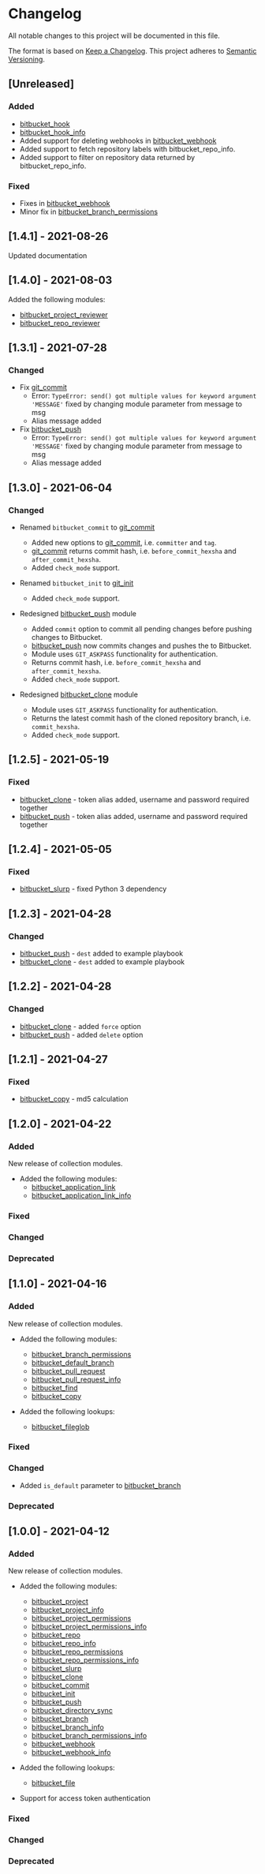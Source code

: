 # Changelog

All notable changes to this project will be documented in this file.

The format is based on [Keep a Changelog](https://keepachangelog.com/en/1.1.0/).
This project adheres to [Semantic Versioning](http://semver.org/spec/v2.0.0.html).

## [Unreleased]

### Added

- [bitbucket_hook](plugins/modules/bitbucket_hook.py)
- [bitbucket_hook_info](plugins/modules/bitbucket_hook_info.py)
- Added support for deleting webhooks in [bitbucket_webhook](plugins/modules/bitbucket_webhook.py)
- Added support to fetch repository labels with bitbucket_repo_info.
- Added support to filter on repository data returned by bitbucket_repo_info.

### Fixed

- Fixes in [bitbucket_webhook](plugins/modules/bitbucket_webhook.py)
- Minor fix in [bitbucket_branch_permissions](plugins/modules/bitbucket_branch_permissions.py)

## [1.4.1] - 2021-08-26

Updated documentation

## [1.4.0] - 2021-08-03

Added the following modules:

- [bitbucket_project_reviewer](plugins/modules/bitbucket_project_reviewer.py)
- [bitbucket_repo_reviewer](plugins/modules/bitbucket_repo_reviewer.py)

## [1.3.1] - 2021-07-28

### Changed

- Fix [git_commit](plugins/modules/git_commit.py)
  - Error: `TypeError: send() got multiple values for keyword argument 'MESSAGE'` fixed by changing module parameter from message to msg
  - Alias message added
- Fix [bitbucket_push](plugins/modules/bitbucket_push.py)
  - Error: `TypeError: send() got multiple values for keyword argument 'MESSAGE'` fixed by changing module parameter from message to msg
  - Alias message added

## [1.3.0] - 2021-06-04

### Changed

- Renamed `bitbucket_commit` to [git_commit](plugins/modules/git_commit.py)
  - Added new options to [git_commit](plugins/modules/git_commit.py), i.e. `committer` and `tag`.
  - [git_commit](plugins/modules/git_commit.py) returns commit hash, i.e. `before_commit_hexsha` and `after_commit_hexsha`.
  - Added `check_mode` support.

- Renamed `bitbucket_init` to [git_init](plugins/modules/git_init.py)
  - Added `check_mode` support.

- Redesigned [bitbucket_push](plugins/modules/bitbucket_push.py) module
  - Added `commit` option to commit all pending changes before pushing changes to Bitbucket.
  - [bitbucket_push](plugins/modules/bitbucket_push.py) now commits changes and pushes the to Bitbucket.
  - Module uses `GIT_ASKPASS` functionality for authentication.
  - Returns commit hash, i.e. `before_commit_hexsha` and `after_commit_hexsha`.
  - Added `check_mode` support.

- Redesigned [bitbucket_clone](plugins/modules/bitbucket_clone.py) module
  - Module uses `GIT_ASKPASS` functionality for authentication.
  - Returns the latest commit hash of the cloned repository branch, i.e. `commit_hexsha`.
  - Added `check_mode` support.

## [1.2.5] - 2021-05-19

### Fixed

- [bitbucket_clone](plugins/modules/bitbucket_clone.py) - token alias added, username and password required together
- [bitbucket_push](plugins/modules/bitbucket_push.py) - token alias added, username and password required together

## [1.2.4] - 2021-05-05

### Fixed

- [bitbucket_slurp](plugins/modules/bitbucket_slurp.py) - fixed Python 3 dependency

## [1.2.3] - 2021-04-28

### Changed

- [bitbucket_push](samples/bitbucket_push/sample.yml) - `dest` added to example playbook
- [bitbucket_clone](samples/bitbucket_clone/sample.yml) - `dest` added to example playbook

## [1.2.2] - 2021-04-28

### Changed

- [bitbucket_clone](plugins/modules/bitbucket_clone.py) - added `force` option
- [bitbucket_push](plugins/modules/bitbucket_push.py) - added `delete` option

## [1.2.1] - 2021-04-27

### Fixed

- [bitbucket_copy](plugins/modules/bitbucket_copy.py) - md5 calculation

## [1.2.0] - 2021-04-22

### Added

New release of collection modules.

- Added the following modules:
  - [bitbucket_application_link](plugins/modules/bitbucket_application_link.py)
  - [bitbucket_application_link_info](plugins/modules/bitbucket_application_link_info.py)

### Fixed

### Changed

### Deprecated

## [1.1.0] - 2021-04-16

### Added

New release of collection modules.

- Added the following modules:
  - [bitbucket_branch_permissions](plugins/modules/bitbucket_branch_permissions.py)
  - [bitbucket_default_branch](plugins/modules/bitbucket_default_branch.py)
  - [bitbucket_pull_request](plugins/modules/bitbucket_pull_request.py)
  - [bitbucket_pull_request_info](plugins/modules/bitbucket_pull_request_info.py)
  - [bitbucket_find](plugins/modules/bitbucket_find.py)
  - [bitbucket_copy](plugins/modules/bitbucket_copy.py)

- Added the following lookups:
  - [bitbucket_fileglob](plugins/lookup/bitbucket_fileglob.py)

### Fixed

### Changed

- Added `is_default` parameter to [bitbucket_branch](plugins/modules/bitbucket_branch.py)

### Deprecated

## [1.0.0] - 2021-04-12

### Added

New release of collection modules.

- Added the following modules:
  - [bitbucket_project](plugins/modules/bitbucket_project.py)
  - [bitbucket_project_info](plugins/modules/bitbucket_project_info.py)
  - [bitbucket_project_permissions](plugins/modules/bitbucket_project_permissions.py)
  - [bitbucket_project_permissions_info](plugins/modules/bitbucket_project_permissions_info.py)
  - [bitbucket_repo](plugins/modules/bitbucket_repo.py)
  - [bitbucket_repo_info](plugins/modules/bitbucket_repo_info.py)
  - [bitbucket_repo_permissions](plugins/modules/bitbucket_repo_permissions.py)
  - [bitbucket_repo_permissions_info](plugins/modules/bitbucket_repo_permissions_info.py)
  - [bitbucket_slurp](plugins/modules/bitbucket_slurp.py)
  - [bitbucket_clone](plugins/modules/bitbucket_clone.py)
  - [bitbucket_commit](plugins/modules/bitbucket_commit.py)
  - [bitbucket_init](plugins/modules/bitbucket_init.py)
  - [bitbucket_push](plugins/modules/bitbucket_push.py)
  - [bitbucket_directory_sync](plugins/modules/bitbucket_directory_sync.py)
  - [bitbucket_branch](plugins/modules/bitbucket_branch.py)
  - [bitbucket_branch_info](plugins/modules/bitbucket_branch_info.py)
  - [bitbucket_branch_permissions_info](plugins/modules/bitbucket_branch_permissions_info.py)
  - [bitbucket_webhook](plugins/modules/bitbucket_webhook.py)
  - [bitbucket_webhook_info](plugins/modules/bitbucket_webhook_info.py)

- Added the following lookups:
  - [bitbucket_file](plugins/lookup/bitbucket_file.py)

- Support for access token authentication

### Fixed

### Changed

### Deprecated
